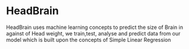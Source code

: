 # HeadBrain
HeadBrain uses machine learning concepts to predict the size of Brain in against of Head weight, we train,test, analyse and predict data from our model which is built upon the concepts of Simple Linear Regression
